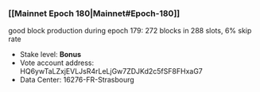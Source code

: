 ### [[Mainnet Epoch 180|Mainnet#Epoch-180]]
good block production during epoch 179: 272 blocks in 288 slots, 6% skip rate
* Stake level: **Bonus**
* Vote account address: HQ6ywTaLZxjEVLJsR4rLeLjGw7ZDJKd2c5fSF8FHxaG7
* Data Center: 16276-FR-Strasbourg